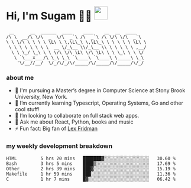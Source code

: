 <h1>
  Hi, I'm Sugam 👨‍💻
  <img src="https://media.giphy.com/media/hvRJCLFzcasrR4ia7z/giphy.gif" width="36px"/>
</h1>

```
 __      __  ______  ____    ____    __  __  ____
/\ \  __/\ \/\  _  \/\  _`\ /\  _`\ /\ \/\ \/\  _`\
\ \ \/\ \ \ \ \ \L\ \ \,\L\_\ \,\L\_\ \ \ \ \ \ \L\ \
 \ \ \ \ \ \ \ \  __ \/_\__ \\/_\__ \\ \ \ \ \ \ ,__/
  \ \ \_/ \_\ \ \ \/\ \/\ \L\ \/\ \L\ \ \ \_\ \ \ \/
   \ `\___x___/\ \_\ \_\ `\____\ `\____\ \_____\ \_\
    '\/__//__/  \/_/\/_/\/_____/\/_____/\/_____/\/_/

```
### about me
- 🏫 I'm pursuing a Master’s degree in Computer Science at Stony Brook University, New York.
- 🌱 I’m currently learning Typescript, Operating Systems, Go and other cool stuff!
- 👯 I’m looking to collaborate on full stack web apps.
- 💬 Ask me about React, Python, books and music
- ⚡ Fun fact: Big fan of [Lex Fridman](https://twitter.com/lexfridman)

<!-- - 📫 How to reach me: ... -->
<!-- - 😄 Pronouns: ... -->


### my weekly development breakdown
<!--START_SECTION:waka-->

```text
HTML         5 hrs 20 mins   ███████▓░░░░░░░░░░░░░░░░░   30.60 %
Bash         3 hrs 5 mins    ████▒░░░░░░░░░░░░░░░░░░░░   17.69 %
Other        2 hrs 39 mins   ███▓░░░░░░░░░░░░░░░░░░░░░   15.19 %
Makefile     1 hr 59 mins    ███░░░░░░░░░░░░░░░░░░░░░░   11.36 %
C            1 hr 7 mins     █▓░░░░░░░░░░░░░░░░░░░░░░░   06.42 %
```

<!--END_SECTION:waka-->

